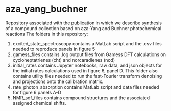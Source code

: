 # aza_yang_buchner
Repository associated with the publication in which we describe synthesis of a compound collection based on aza-Yang and Buchner photochemical reactions
The folders in this repository:
1) excited_state_spectroscopy contains a MatLab script and the .csv files needed to reproduce panels in figure 5
2) gamess_files contains .log output files from Gamess DFT calculations on cycloheptatrienes (cht) and norcaradienes (ncd)
3) initial_rates contains Jupyter notebooks, raw data, and json objects for the initial rates calculations used in figure 6, panel D. This folder also contains utility files needed to run the fast-Fourier transform denoising and projections onto the calibration matrix.
4) rate_photon_absorption contains MatLab script and data files needed for figure 6 panels A-D
5) NMR_sdf_files contains compound structures and the associated assigned chemical shifts.
